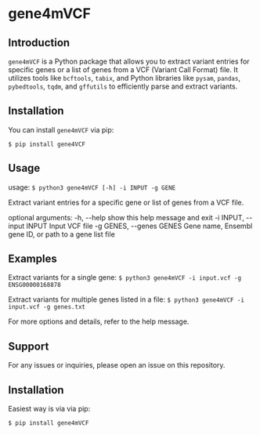 # gene4mVCF

## Introduction
`gene4mVCF` is a Python package that allows you to extract variant entries for specific genes or a list of genes from a VCF (Variant Call Format) file. It utilizes tools like `bcftools`, `tabix`, and Python libraries like `pysam`, `pandas`, `pybedtools`, `tqdm`, and `gffutils` to efficiently parse and extract variants.

## Installation

You can install `gene4mVCF` via pip:

`$ pip install gene4VCF`

## Usage
usage: `$ python3 gene4mVCF [-h] -i INPUT -g GENE`

Extract variant entries for a specific gene or list of genes from a VCF file.

optional arguments:
  -h, --help            show this help message and exit
  -i INPUT, --input INPUT
                        Input VCF file
  -g GENES, --genes GENES
                        Gene name, Ensembl gene ID, or path to a gene list file

## Examples
Extract variants for a single gene:
`$ python3 gene4mVCF -i input.vcf -g ENSG00000168878`

Extract variants for multiple genes listed in a file:
`$ python3 gene4mVCF -i input.vcf -g genes.txt`

For more options and details, refer to the help message.

## Support
For any issues or inquiries, please open an issue on this repository.

## Installation

Easiest way is via via pip:

`$ pip install gene4mVCF`



